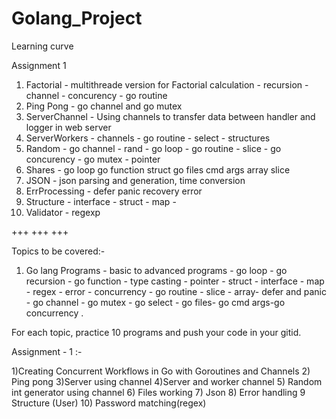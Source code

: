 # Golang_Project
Learning curve

Assignment 1

1. Factorial     -  multithreade version for Factorial calculation - recursion - channel -
                    concurency - go routine
2. Ping Pong     -  go channel and go mutex
3. ServerChannel -  Using channels to transfer data between handler and logger in web server
4. ServerWorkers -  channels - go routine - select - structures
5. Random        -  go channel - rand - go loop - go routine - slice - 
                    go concurency - go mutex - pointer 
6. Shares        -  go loop go function struct go files cmd args array slice
7. JSON          -  json parsing and generation, time conversion 
8. ErrProcessing -  defer panic recovery error
9. Structure     -  interface - struct -  map - 
10. Validator    -  regexp 

+++ +++ +++ 

Topics to be covered:-

  1) Go lang Programs - basic to advanced programs - go loop - go recursion - go function - type casting - pointer - struct - interface - map - regex - error - concurrency - go routine - slice - array- defer and panic - go channel - go mutex - go select - go files- go cmd args-go concurrency .

For each topic, practice 10 programs and push your code in your gitid.


Assignment - 1 :-

 1)Creating Concurrent Workflows in Go with Goroutines and Channels
 2) Ping pong
 3)Server using channel
 4)Server and worker channel
 5) Random int generator using channel
 6) Files working
 7) Json
 8) Error handling
 9 Structure (User) 
 10) Password matching(regex) 